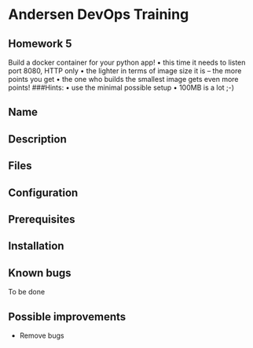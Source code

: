 # Andersen DevOps Training 

## Homework 5
Build a docker container for your python app!
• this time it needs to listen port 8080, HTTP only
• the lighter in terms of image size it is – the more points you get
• the one who builds the smallest image gets even more points!
###Hints:
• use the minimal possible setup
• 100MB is a lot ;-)


##  Name

##  Description

## Files

## Configuration

## Prerequisites

## Installation

## Known bugs
To be done

## Possible improvements
- Remove bugs

